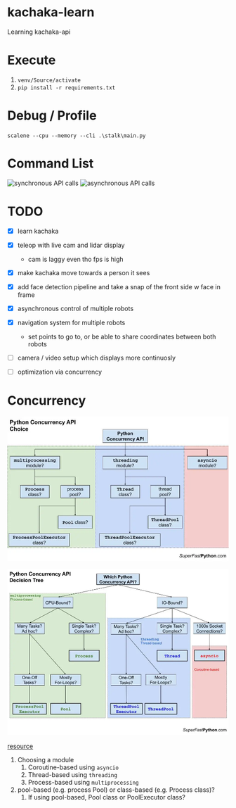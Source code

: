 # kachaka-learn

Learning kachaka-api

# Execute
1. `venv/Source/activate`
2. `pip install -r requirements.txt`

# Debug / Profile
`scalene --cpu --memory --cli .\stalk\main.py`

# Command List
![synchronous API calls](https://github.com/pf-robotics/kachaka-api/blob/main/docs/kachaka_api_client.ipynb)
![asynchronous API calls](https://github.com/pf-robotics/kachaka-api/blob/main/docs/kachaka_api_client_async.ipynb)

# TODO
- [x] learn kachaka
- [x] teleop with live cam and lidar display
  - cam is laggy even tho fps is high
- [x] make kachaka move towards a person it sees
- [x] add face detection pipeline and take a snap of the front side w face in frame
- [x] asynchronous control of multiple robots
- [x] navigation system for multiple robots
  - set points to go to, or be able to share coordinates between both robots
- [ ] camera / video setup which displays more continuosly
- [ ] optimization via concurrency


# Concurrency

![](asset/Python-Concurrency-API-Choice.png)

![](asset/Python-Concurrency-API-Decision-Tree.png)

[resource](https://superfastpython.com/python-concurrency-choose-api/#Problem_of_Pythons_Concurrency_APIs)

1. Choosing a module
   1. Coroutine-based using `asyncio`
   2. Thread-based using `threading`
   3. Process-based using `multiprocessing`
2. pool-based (e.g. process Pool) or class-based (e.g. Process class)?
   1. If using pool-based, Pool class or PoolExecutor class?